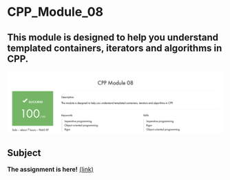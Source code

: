 # CPP_Module_08
## This module is designed to help you understand templated containers, iterators and algorithms in CPP.
![image](includes/result.png)
## Subject
**The assignment is here!** [(link)](https://github.com/AtaullinShamil/42-CPP_Module/blob/main/CPP_Module_08/includes/cpp_08.pdf)
